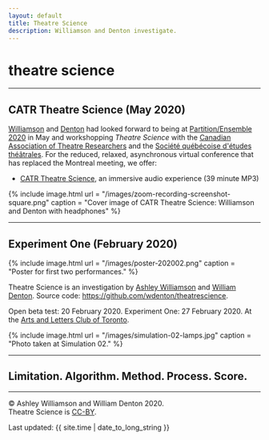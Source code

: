 ```yaml
---
layout: default
title: Theatre Science
description: Williamson and Denton investigate.
---
```

# theatre science

<hr>

## CATR Theatre Science (May 2020)

[Williamson](https://www.ashleywilliamson.org) and [Denton](https://www.miskatonic.org/) had looked forward to being at [Partition/Ensemble 2020](https://partitionensemble2020.com/) in May and workshopping *Theatre Science* with the [Canadian Association of Theatre Researchers](https://catracrt.ca/) and the [Société québécoise d'études théâtrales](https://sqet.org/).  For the reduced, relaxed, asynchronous virtual conference that has replaced the Montreal meeting, we offer:

* [CATR Theatre Science](files/CATR-Theatre-Science.mp3), an immersive audio experience (39 minute MP3)

{% include image.html url = "/images/zoom-recording-screenshot-square.png" caption = "Cover image of CATR Theatre Science: Williamson and Denton with headphones" %}

<hr>

## Experiment One (February 2020)

{% include image.html url = "/images/poster-202002.png" caption = "Poster for first two performances." %}

Theatre Science is an investigation by [Ashley Williamson](http://www.ashleywilliamson.org/) and [William Denton](https://www.miskatonic.org/).  Source code: <https://github.com/wdenton/theatrescience>.

Open beta test:  20 February 2020.  Experiment One:  27 February 2020.  At the [Arts and Letters Club of Toronto](https://www.artsandlettersclub.ca/).

{% include image.html url = "/images/simulation-02-lamps.jpg" caption = "Photo taken at Simulation 02." %}

<hr>

## Limitation.  Algorithm.  Method.  Process.  Score.

<div id="footer">

<hr>

© Ashley Williamson and William Denton 2020.
<br />
Theatre Science is <a rel="license" href="https://creativecommons.org/licenses/by/4.0/">CC-BY</a>.

<p>
Last updated: {{ site.time | date_to_long_string }}
</p>

</div>
